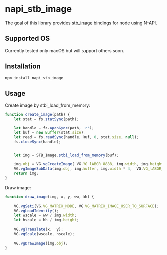 # napi_stb_image

The goal of this library provides [stb_image](https://github.com/nothings/stb/blob/master/stb_image.h) bindings for node using N-API.  

## Supported OS
Currently tested only macOS but will support others soon.

## Installation

```javascript
npm install napi_stb_image
```

## Usage

Create image by stbi_load_from_memory:
```javascript
function create_image(path) {
    let stat = fs.statSync(path);

    let handle = fs.openSync(path, 'r');
    let buf = new Buffer(stat.size);
    let read = fs.readSync(handle, buf, 0, stat.size, null); 
    fs.closeSync(handle);


	let img = STB_Image.stbi_load_from_memory(buf);

    img.obj = VG.vgCreateImage( VG.VG_lABGR_8888, img.width, img.height, VG.VG_IMAGE_QUALITY_BETTER);
    VG.vgImageSubData(img.obj, img.buffer, img.width * 4,  VG.VG_lABGR_8888, 0, 0, img.width, img.height);
    return img;
}
```

Draw image:
```javascript
function draw_image(img, x, y, ww, hh) {
    
    VG.vgSeti(VG.VG_MATRIX_MODE, VG.VG_MATRIX_IMAGE_USER_TO_SURFACE);
    VG.vgLoadIdentity();
    let wscale = ww / img.width;
    let hscale = hh / img.height;
    
    VG.vgTranslate(x,  y);
    VG.vgScale(wscale, hscale);
    
    VG.vgDrawImage(img.obj);
}
```

